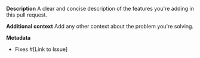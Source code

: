 <!--
Please fill in each sections of this template, and delete any sections that are not relevant.
-->

**Description**
A clear and concise description of the features you're adding in this pull request.

**Additional context**
Add any other context about the problem you're solving.

**Metadata**
- Fixes #[Link to Issue]
